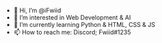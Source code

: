 - 👋 Hi, I’m @iFwiid
- 👀 I’m interested in Web Development & AI
- 🌱 I’m currently learning Python & HTML, CSS & JS
- 📫 How to reach me: Discord; Fwiid#1235

<!---
iFwiid/iFwiid is a ✨ special ✨ repository because its `README.md` (this file) appears on your GitHub profile.
You can click the Preview link to take a look at your changes.
--->
